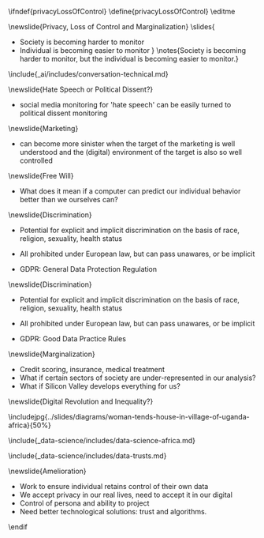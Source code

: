 \ifndef{privacyLossOfControl}
\define{privacyLossOfControl}
\editme

\newslide{Privacy, Loss of Control and Marginalization}
\slides{
* Society is becoming harder to monitor
* Individual is becoming easier to monitor
}
\notes{Society is becoming harder to monitor, but the individual is becoming easier to monitor.}

\include{_ai/includes/conversation-technical.md}


\newslide{Hate Speech or Political Dissent?}

* social media monitoring for 'hate speech' can be easily turned to political dissent monitoring


\newslide{Marketing}

* can become more sinister when the target of the marketing is well understood and the (digital) environment of the target is also so well controlled


\newslide{Free Will}

*  What does it mean if a computer can predict our individual behavior better than we ourselves can?


\newslide{Discrimination}

* Potential for explicit and implicit discrimination on the basis of race, religion, sexuality, health status

* All prohibited under European law, but can pass unawares, or be implicit

* GDPR: General Data Protection Regulation

\newslide{Discrimination}

* Potential for explicit and implicit discrimination on the basis of race, religion, sexuality, health status

* All prohibited under European law, but can pass unawares, or be implicit

* GDPR: Good Data Practice Rules

\newslide{Marginalization}

* Credit scoring, insurance, medical treatment
* What if certain sectors of society are under-represented in our analysis?
* What if Silicon Valley develops everything for us?

\newslide{Digital Revolution and Inequality?}

\includejpg{../slides/diagrams/woman-tends-house-in-village-of-uganda-africa}{50%}


\include{_data-science/includes/data-science-africa.md}

\include{_data-science/includes/data-trusts.md}


\newslide{Amelioration}

* Work to ensure individual retains control of their own data
* We accept privacy in our real lives, need to accept it in our digital
* Control of persona and ability to project
* Need better technological solutions: trust and algorithms.

\endif
